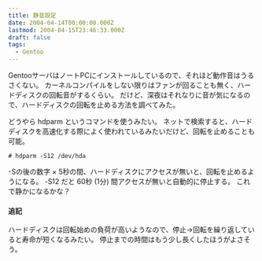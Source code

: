 ```yaml
---
title: 静音設定
date: 2004-04-14T00:00:00.000Z
lastmod: 2004-04-15T23:46:33.000Z
draft: false
tags:
  - Gentoo
---
```


GentooサーバはノートPCにインストールしているので、それほど動作音はうるさくない。 カーネルコンパイルをしない限りはファンが回ることも無く、ハードディスクの回転音がするくらい。 だけど、深夜はそれなりに音が気になるので、ハードディスクの回転を止める方法を調べてみた。

どうやら hdparm というコマンドを使うみたい。 ネットで検索すると、ハードディスクを高速化する際によく使われているみたいだけど、回転を止めることも可能。

```
# hdparm -S12 /dev/hda
```

-Sの後の数字 × 5秒の間、ハードディスクにアクセスが無いと、回転を止めるようになる。 -S12 だと 60秒 (1分) 間アクセスが無いと自動的に停止する。 これで静かになるかな？

#### 追記

ハードディスクは回転始めの負荷が高いようなので、停止→回転を繰り返していると寿命が短くなるみたい。 停止までの時間はもう少し長くしたほうがよさそう。
